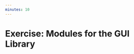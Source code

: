 ```yaml
---
minutes: 10
---
```


<!-- NOTES:
Converting the GUI Library exercise solution into modules. Use the filesystem rather than the playground.
-->
# Exercise: Modules for the GUI Library


